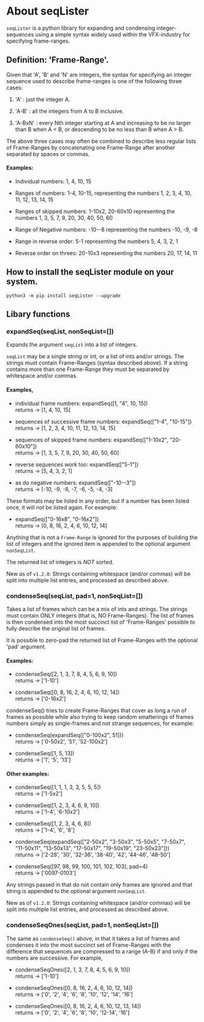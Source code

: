 # About seqLister

`seqLister` is a python library for expanding and condensing
integer-sequences using a simple syntax widely used within
the VFX-industry for specifying frame-ranges.

## Definition: 'Frame-Range'.

Given that 'A', 'B' and 'N' are integers, the syntax
for specifying an integer sequence used to describe
frame-ranges is one of the following three cases:

1. 'A' : just the integer A.

2. 'A-B' : all the integers from A to B inclusive.

3. 'A-BxN' : every Nth integer starting at A and increasing
to be no larger than B when A < B, or descending
to be no less than B when A > B.

The above three cases may often be combined to describe
less regular lists of Frame-Ranges by concatenating one
Frame-Range after another separated by spaces or commas.

#### Examples:

- Individual numbers: 1, 4, 10, 15

- Ranges of numbers: 1-4, 10-15,
    representing the numbers 1, 2, 3, 4, 10, 11, 12, 13, 14, 15

- Ranges of skipped numbers: 1-10x2, 20-60x10
    representing the numbers 1, 3, 5, 7, 9, 20, 30, 40, 50, 60

- Range of Negative numbers: -10--8
    representing the numbers -10, -9, -8

- Range in reverse order: 5-1
    representing the numbers 5, 4, 3, 2, 1

- Reverse order on threes: 20-10x3
    representing the numbers 20, 17, 14, 11

## How to install the seqLister module on your system.

```
python3 -m pip install seqLister --upgrade
```

## Libary functions

### expandSeq(seqList, nonSeqList=[])

 Expands the argument `seqList` into a list of integers.

`seqList` may be a single string or int, or a list of ints
and/or strings. The strings must contain Frame-Ranges
(syntax described above). If a string contains more than one
Frame-Range they must be separated by whitespace and/or commas.

#### Examples,

- individual frame numbers:
expandSeq([1, "4", 10, 15])  
returns -> [1, 4, 10, 15]

- sequences of successive frame numbers:
expandSeq(["1-4", "10-15"])  
returns -> [1, 2, 3, 4, 10, 11, 12, 13, 14, 15]

- sequences of skipped frame numbers:
expandSeq(["1-10x2", "20-60x10"])  
returns -> [1, 3, 5, 7, 9, 20, 30, 40, 50, 60]

- reverse sequences work too:
expandSeq(["5-1"])  
returns -> [5, 4, 3, 2, 1]

- as do negative numbers:
expandSeq(["-10--3"])  
returns -> [-10, -9, -8, -7, -6, -5, -4, -3]

These formats may be listed in any order, but if a number has
been listed once, it will not be listed again. For example:

- expandSeq(["0-16x8", "0-16x2"])  
returns -> [0, 8, 16, 2, 4, 6, 10, 12, 14]

Anything that is not a `Frame-Range` is ignored for
the purposes of building the list of integers and the ignored
item is appended to the optional argument `nonSeqList`.

The returned list of integers is *NOT* sorted.

New as of `v1.2.0`: Strings containing whitespace (and/or commas)
will be split into multiple list entries, and processed as
described above.

### condenseSeq(seqList, pad=1, nonSeqList=[])

Takes a list of frames which can be a mix of ints
and strings. The strings must contain ONLY integers (that is,
NO Frame-Ranges). The list of frames is then condensed into the most
succinct list of 'Frame-Ranges' possible to fully describe the
original list of frames.

It is possible to zero-pad the returned list of Frame-Ranges
with the optional 'pad' argument.

#### Examples:
- condenseSeq([2, 1, 3, 7, 8, 4, 5, 6, 9, 10])  
returns -> ['1-10']

- condenseSeq([0, 8, 16, 2, 4, 6, 10, 12, 14])  
returns -> ['0-16x2']

condenseSeq() tries to create Frame-Ranges that cover as long
a run of frames as possible while also trying to keep random
smatterings of frames numbers simply as single-frames and not
strange sequences, for example:

- condenseSeq(expandSeq(["0-100x2", 51]))  
returns -> ['0-50x2', '51', '52-100x2']

- condenseSeq([1, 5, 13])  
returns -> ['1', '5', '13']

#### Other examples:
- condenseSeq([1, 1, 1, 3, 3, 5, 5, 5])  
returns -> ['1-5x2']

- condenseSeq([1, 2, 3, 4, 6, 8, 10])  
returns -> ['1-4', '6-10x2']

- condenseSeq([1, 2, 3, 4, 6, 8])  
returns -> ['1-4', '6', '8']

- condenseSeq(expandSeq(["2-50x2", "3-50x3", "5-50x5", "7-50x7",  
"11-50x11", "13-50x13", "17-50x17", "19-50x19", "23-50x23"]))  
returns -> ['2-28', '30', '32-36', '38-40', '42', '44-46', '48-50']

- condenseSeq([97, 98, 99, 100, 101, 102, 103], pad=4)  
returns -> ['0097-0103']

Any strings passed in that do not contain only frames
are ignored and that string is appended to the optional
argument `nonSeqList`.

New as of `v1.2.0`: Strings containing whitespace (and/or commas)
will be split into multiple list entries, and processed as
described above.

### condenseSeqOnes(seqList, pad=1, nonSeqList=[])

The same as `condenseSeq()` above, in that it takes a list of frames
and condenses it into the most succinct set of Frame-Ranges with
the difference that sequences are compressed to a range (A-B) if
and only if the numbers are successive. For example,

- condenseSeqOnes([2, 1, 3, 7, 8, 4, 5, 6, 9, 10])  
returns -> ['1-10']

- condenseSeqOnes([0, 8, 16, 2, 4, 6, 10, 12, 14])  
returns -> ['0', '2', '4', '6', '8', '10', '12', '14', '16']

- condenseSeqOnes([0, 8, 16, 2, 4, 6, 10, 12, 13, 14])  
returns -> ['0', '2', '4', '6', '8', '10', '12-14', '16']
